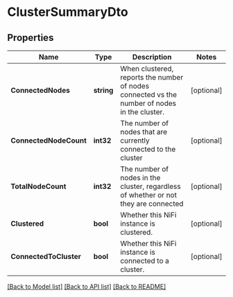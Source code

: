 # ClusterSummaryDto

## Properties

Name | Type | Description | Notes
------------ | ------------- | ------------- | -------------
**ConnectedNodes** | **string** | When clustered, reports the number of nodes connected vs the number of nodes in the cluster. | [optional] 
**ConnectedNodeCount** | **int32** | The number of nodes that are currently connected to the cluster | [optional] 
**TotalNodeCount** | **int32** | The number of nodes in the cluster, regardless of whether or not they are connected | [optional] 
**Clustered** | **bool** | Whether this NiFi instance is clustered. | [optional] 
**ConnectedToCluster** | **bool** | Whether this NiFi instance is connected to a cluster. | [optional] 

[[Back to Model list]](../README.md#documentation-for-models) [[Back to API list]](../README.md#documentation-for-api-endpoints) [[Back to README]](../README.md)


